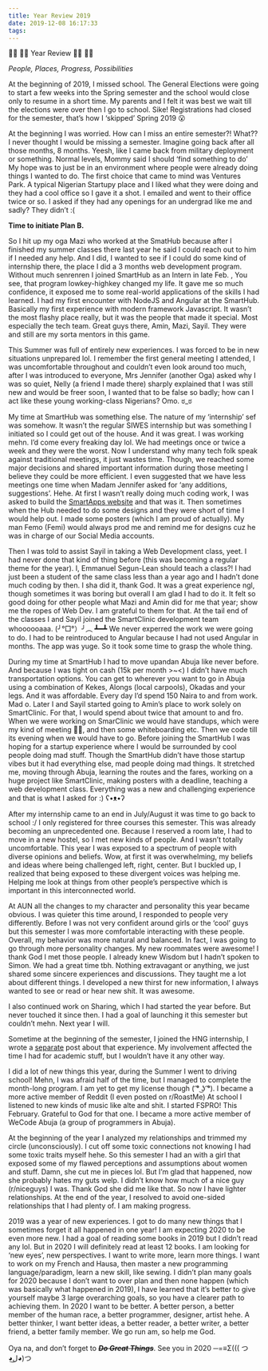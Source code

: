 ```yaml
---
title: Year Review 2019
date: 2019-12-08 16:17:33
tags:
---
```


👏🏾 👏🏾 Year Review 👏🏾 👏🏾

_People, Places, Progress, Possibilities_

At the beginning of 2019, I missed school. The General Elections were going to start a few weeks into the Spring semester and the school would close only to resume in a short time. My parents and I felt it was best we wait till the elections were over then I go to school. Sike! Registrations had closed for the semester, that’s how I ‘skipped’ Spring 2019 😮

At the beginning I was worried. How can I miss an entire semester?! What?? I never thought I would be missing a semester. Imagine going back after all those months, 8 months. Yeesh, like I came back from military deployment or something. Normal levels, Mommy said I should ‘find something to do’ My hope was to just be in an environment where people were already doing things I wanted to do. The first choice that came to mind was Ventures Park. A typical Nigerian Startupy place and I liked what they were doing and they had a cool office so I gave it a shot. I emailed and went to their office twice or so. I asked if they had any openings for an undergrad like me and sadly? They didn’t :(

**Time to initiate Plan B.**

So I hit up my oga Mazi who worked at the SmatHub because after I finished my summer classes there last year he said I could reach out to him if I needed any help. And I did, I wanted to see if I could do some kind of internship there, the place I did a 3 months web development program. Without much senrenren I joined SmartHub as an Intern in late Feb. , You see, that program lowkey-highkey changed my life. It gave me so much confidence, it exposed me to some real-world applications of the skills I had learned. I had my first encounter with NodeJS and Angular at the SmartHub. Basically my first experience with modern framework Javascript. It wasn’t the most flashy place really, but it was the people that made it special. Most especially the tech team. Great guys there, Amin, Mazi, Sayil. They were and still are my sorta mentors in this game.

This Summer was full of entirely new experiences. I was forced to be in new situations unprepared lol. I remember the first general meeting I attended, I was uncomfortable throughout and couldn’t even look around too much, after I was introduced to everyone, Mrs Jennifer (another Oga) asked why I was so quiet, Nelly (a friend I made there) sharply explained that I was still new and would be freer soon, I wanted that to be false so badly; how can I act like these young working-class Nigerians? Omo. ಠ_ಠ

My time at SmartHub was something else. The nature of my ‘internship’ sef was somehow. It wasn’t the regular SIWES internship but was something I initiated so I could get out of the house. And it was great. I was working mehn. I’d come every freaking day lol. We had meetings once or twice a week and they were the worst. Now I understand why many tech folk speak against traditional meetings, it just wastes time. Though, we reached some major decisions and shared important information during those meeting I believe they could be more efficient. I even suggested that we have less meetings one time when Madam Jennifer asked for ‘any additions, suggestions’. Hehe. At first I wasn’t really doing much coding work, I was asked to build the [SmartApps website](https://about.smartapps.com.ng) and that was it. Then sometimes when the Hub needed to do some designs and they were short of time I would help out. I made some posters (which I am proud of actually). My man Femo (Femi) would always prod me and remind me for designs cuz he was in charge of our Social Media accounts.

Then I was told to assist Sayil in taking a Web Development class, yeet. I had never done that kind of thing before (this was becoming a regular theme for the year). I, Emmanuel Segun-Lean should teach a class?! I had just been a student of the same class less than a year ago and I hadn’t done much coding by then. I sha did it, thank God. It was a great experience ngl, though sometimes it was boring but overall I am glad I had to do it. It felt so good doing for other people what Mazi and Amin did for me that year; show me the ropes of Web Dev. I am grateful to them for that. At the tail end of the classes I and Sayil joined the SmartClinic development team whoooooaaa. (╯°□°）╯︵ ┻━┻
We never experred the work we were going to do. I had to be reintroduced to Angular because I had not used Angular in months. The app was yuge. So it took some time to grasp the whole thing.

During my time at SmartHub I had to move upandan Abuja like never before. And because I was tight on cash (15k per month >~<) I didn’t have much transportation options. You can get to wherever you want to go in Abuja using a combination of Kekes, Alongs (local carpools), Okadas and your legs. And it was affordable. Every day I’d spend 150 Naira to and from work. Mad o. Later I and Sayil started going to Amin’s place to work solely on SmartClinic. For that, I would spend about twice that amount to and fro.
When we were working on SmarClinic we would have standups, which were my kind of meeting 💆‍♀️, and then some whiteboarding etc. Then we code till its evening when we would have to go. Before joining the SmartHub I was hoping for a startup experience where I would be surrounded by cool people doing mad stuff. Though the SmartHub didn’t have those startup vibes but it had everything else, mad people doing mad things. It stretched me, moving through Abuja, learning the routes and the fares, working on a huge project like SmartClinic, making posters with a deadline, teaching a web development class. Everything was a new and challenging experience and that is what I asked for :) ʕ•ᴥ•ʔ

After my internship came to an end in July/August it was time to go back to school :/ I only registered for three courses this semester. This was already becoming an unprecedented one. Because I reserved a room late, I had to move in a new hostel, so I met new kinds of people. And I wasn’t totally uncomfortable. This year I was exposed to a spectrum of people with diverse opinions and beliefs. Wow, at first it was overwhelming, my beliefs and ideas where being challenged left, right, center. But I buckled up, I realized that being exposed to these divergent voices was helping me. Helping me look at things from other people’s perspective which is important in this interconnected world.

At AUN all the changes to my character and personality this year became obvious. I was quieter this time around, I responded to people very differently. Before I was not very confident around girls or the ‘cool’ guys but this semester I was more comfortable interacting with these people. Overall, my behavior was more natural and balanced. In fact, I was going to go through more personality changes.
My new roommates were awesome! I thank God I met those people. I already knew Wisdom but I hadn’t spoken to Simon. We had a great time tbh. Nothing extravagant or anything, we just shared some sincere experiences and discussions. They taught me a lot about different things. I developed a new thirst for new information, I always wanted to see or read or hear new shit. It was awesome.

I also continued work on Sharing, which I had started the year before. But never touched it since then. I had a goal of launching it this semester but couldn’t mehn. Next year I will.

Sometime at the beginning of the semester, I joined the HNG internship, I wrote a [separate](https://leankhan.github.io/blog/2019-12-01/my-hngi-6-internship-experience/) post about that experience. My involvement affected the time I had for academic stuff, but I wouldn’t have it any other way.

I did a lot of new things this year, during the Summer I went to driving school! Mehn, I was afraid half of the time, but I managed to complete the month-long program. I am yet to get my license though ( ͡° ͜ʖ ͡°). I became a more active member of Reddit (I even posted on r/RoastMe) At school I listened to new kinds of music like alte and shit. I started FSPRO! This February. Grateful to God for that one. I became a more active member of WeCode Abuja (a group of programmers in Abuja).

At the beginning of the year I analyzed my relationships and trimmed my circle (unconsciously). I cut off some toxic connections not knowing I had some toxic traits myself hehe. So this semester I had an with a girl that exposed some of my flawed perceptions and assumptions about women and stuff. Damn, she cut me in pieces lol. But I’m glad that happened, now she probably hates my guts welp. I didn’t know how much of a nice guy (r/niceguys) I was. Thank God she did me like that. So now I have lighter relationships. At the end of the year, I resolved to avoid one-sided relationships that I had plenty of. I am making progress.

2019 was a year of new experiences. I got to do many new things that I sometimes forget it all happened in one year! I am expecting 2020 to be even more new. I had a goal of reading some books in 2019 but I didn’t read any lol. But in 2020 I will definitely read at least 12 books. I am looking for ‘new eyes’, new perspectives. I want to write more, learn more things. I want to work on my French and Hausa, then master a new programming language/paradigm, learn a new skill, like sewing. I didn’t plan many goals for 2020 because I don’t want to over plan and then none happen (which was basically what happened in 2019), I have learned that it’s better to give yourself maybe 3 large overarching goals, so you have a clearer path to achieving them. In 2020 I want to be better. A better person, a better member of the human race, a better programmer, designer, artist hehe. A better thinker, I want better ideas, a better reader, a better writer, a better friend, a better family member.
We go run am, so help me God.

Oya na, and don’t forget to **_~~Do Great Things~~_**. See you in 2020 ─=≡Σ((( つ ◕ل͜◕)つ
